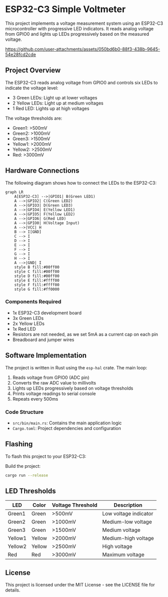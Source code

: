 # ESP32-C3 Simple Voltmeter

This project implements a voltage measurement system using an ESP32-C3 microcontroller with progressive LED indicators. It reads analog voltage from GPIO0 and lights up LEDs progressively based on the measured voltage.


https://github.com/user-attachments/assets/050bd6b0-88f3-438b-9645-54e28fcd2cde


## Project Overview

The ESP32-C3 reads analog voltage from GPIO0 and controls six LEDs to indicate the voltage level:
- 3 Green LEDs: Light up at lower voltages
- 2 Yellow LEDs: Light up at medium voltages
- 1 Red LED: Lights up at high voltages

The voltage thresholds are:
- Green1: >500mV
- Green2: >1000mV
- Green3: >1500mV
- Yellow1: >2000mV
- Yellow2: >2500mV
- Red: >3000mV

## Hardware Connections

The following diagram shows how to connect the LEDs to the ESP32-C3:

```mermaid
graph LR
    A[ESP32-C3] -->|GPIO1| B(Green LED1)
    A -->|GPIO2| C(Green LED2)
    A -->|GPIO3| D(Green LED3)
    A -->|GPIO4| E(Yellow LED1)
    A -->|GPIO5| F(Yellow LED2)
    A -->|GPIO6| G(Red LED)
    A -->|GPIO0| H(Voltage Input)
    A -->|VCC| H
    B --> I[GND]
    C --> I
    D --> I
    E --> I
    F --> I
    G --> I
    H --> I
    A -->|GND| I
    style B fill:#00ff00
    style C fill:#00ff00
    style D fill:#00ff00
    style E fill:#ffff00
    style F fill:#ffff00
    style G fill:#ff0000
```

### Components Required
- 1x ESP32-C3 development board
- 3x Green LEDs
- 2x Yellow LEDs
- 1x Red LED
- Resistors are not needed, as we set 5mA as a current cap on each pin
- Breadboard and jumper wires

## Software Implementation

The project is written in Rust using the `esp-hal` crate. The main loop:
1. Reads voltage from GPIO0 (ADC pin)
2. Converts the raw ADC value to millivolts
3. Lights up LEDs progressively based on voltage thresholds
4. Prints voltage readings to serial console
5. Repeats every 500ms

### Code Structure
- `src/bin/main.rs`: Contains the main application logic
- `Cargo.toml`: Project dependencies and configuration

## Flashing

To flash this project to your ESP32-C3:

Build the project:
```bash
cargo run --release
```

## LED Thresholds

| LED       | Color  | Voltage Threshold | Description          |
|-----------|--------|-------------------|----------------------|
| Green1    | Green  | >500mV            | Low voltage indicator|
| Green2    | Green  | >1000mV           | Medium-low voltage   |
| Green3    | Green  | >1500mV           | Medium voltage       |
| Yellow1   | Yellow | >2000mV           | Medium-high voltage  |
| Yellow2   | Yellow | >2500mV           | High voltage         |
| Red       | Red    | >3000mV           | Maximum voltage      |

## License

This project is licensed under the MIT License - see the LICENSE file for details.
